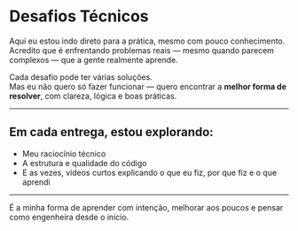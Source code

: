 # Desafios Técnicos

Aqui eu estou indo direto para a prática, mesmo com pouco conhecimento.  
Acredito que é enfrentando problemas reais — mesmo quando parecem complexos — que a gente realmente aprende.

Cada desafio pode ter várias soluções.  
Mas eu não quero só fazer funcionar — quero encontrar a **melhor forma de resolver**, com clareza, lógica e boas práticas.

---

## Em cada entrega, estou explorando:

- Meu raciocínio técnico
- A estrutura e qualidade do código
- E as vezes, vídeos curtos explicando o que eu fiz, por que fiz e o que aprendi

---

É a minha forma de aprender com intenção, melhorar aos poucos e pensar como engenheira desde o início.

